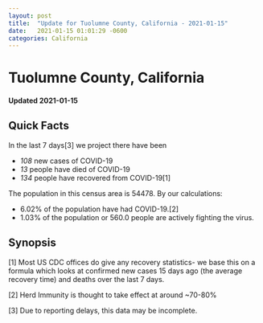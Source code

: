 ```yaml
---
layout: post
title:  "Update for Tuolumne County, California - 2021-01-15"
date:   2021-01-15 01:01:29 -0600
categories: California
---
```


# Tuolumne County, California
#### Updated 2021-01-15

## Quick Facts

In the last 7 days[3] we project there have been
- *108* new cases of COVID-19
- *13* people have died of COVID-19
- *134* people have recovered from COVID-19[1]

The population in this census area is 54478. By our calculations:
- 6.02% of the population have had COVID-19.[2]
- 1.03% of the population or 560.0 people are actively fighting the virus.

## Synopsis




[1] Most US CDC offices do give any recovery statistics- we base this on a formula which looks at confirmed new cases
15 days ago (the average recovery time) and deaths over the last 7 days.

[2] Herd Immunity is thought to take effect at around ~70-80%

[3] Due to reporting delays, this data may be incomplete.
 
    